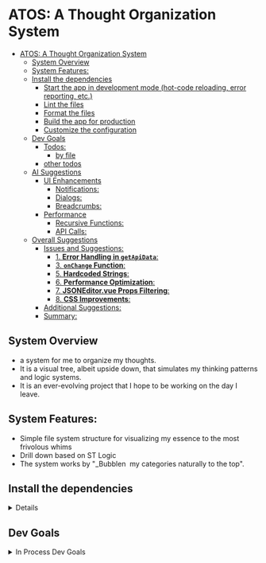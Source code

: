 # ATOS: A Thought Organization System
- [ATOS: A Thought Organization System](#atos-a-thought-organization-system)
  - [System Overview](#system-overview)
  - [System Features:](#system-features)
  - [Install the dependencies](#install-the-dependencies)
    - [Start the app in development mode (hot-code reloading, error reporting, etc.)](#start-the-app-in-development-mode-hot-code-reloading-error-reporting-etc)
    - [Lint the files](#lint-the-files)
    - [Format the files](#format-the-files)
    - [Build the app for production](#build-the-app-for-production)
    - [Customize the configuration](#customize-the-configuration)
  - [Dev Goals](#dev-goals)
    - [Todos:](#todos)
      - [by file](#by-file)
    - [other todos](#other-todos)
  - [AI Suggestions](#ai-suggestions)
    - [UI Enhancements](#ui-enhancements)
      - [Notifications:](#notifications)
      - [Dialogs:](#dialogs)
      - [Breadcrumbs:](#breadcrumbs)
    - [Performance](#performance)
      - [Recursive Functions:](#recursive-functions)
      - [API Calls:](#api-calls)
  - [Overall Suggestions](#overall-suggestions)
    - [Issues and Suggestions:](#issues-and-suggestions)
      - [1. **Error Handling in `getApiData`**:](#1-error-handling-in-getapidata)
      - [3. **`onChange` Function**:](#3-onchange-function)
      - [5. **Hardcoded Strings**:](#5-hardcoded-strings)
      - [6. **Performance Optimization**:](#6-performance-optimization)
      - [7. **JSONEditor.vue Props Filtering**:](#7-jsoneditorvue-props-filtering)
      - [8. **CSS Improvements**:](#8-css-improvements)
    - [Additional Suggestions:](#additional-suggestions)
    - [Summary:](#summary)

## System Overview

- a system for me to organize my thoughts.
- It is a visual tree, albeit upside down, that simulates my thinking patterns and logic systems.
- It is an ever-evolving project that I hope to be working on the day I leave.

## System Features:

- Simple file system structure for visualizing my essence to the most frivolous whims
- Drill down based on ST Logic
- The system works by "_Bubblen  my categories naturally to the top".


## Install the dependencies

<details>
  <summary>Details</summary>

```bash
yarn
# or
npm install
```

### Start the app in development mode (hot-code reloading, error reporting, etc.)

```bash
quasar dev
```

### Lint the files

```bash
yarn lint
# or
npm run lint
```

### Format the files

```bash
yarn format
# or
npm run format
```

### Build the app for production

```bash
quasar build
```

### Customize the configuration

See [Configuring quasar.config.js](https://v2.quasar.dev/quasar-cli-vite/quasar-config-js).


  </details>

## Dev Goals
<details>
  <summary> In Process Dev Goals</summary>
  
### Todos:
#### by file
- NodeModelEditor.vue
  - [ ] assess the need for notification on page
  - [ ] Styling ( two column layout)
  - [x] ***Save with ID***
   
- ApiViewer.vue
  - [ ] is the subscript operator, which you use to denote a child element of the current element (by name or index).

- thoughts.js (STORE)
  - [ ] Add error handling for actions like addNode, updateNodeById, and removeNodeById to handle edge cases (e.g., invalid IDs).


### other todos
- [ ] Add settings page for:
  - [ ] Save to local vs save to backend (file for now)
  - [ ] themes
  - [ ] Add StoryBook for documentation and prototyping

## AI Suggestions
  
### UI Enhancements
- [ ] The ```queryBasics``` dialog is informative, but consider adding examples or a live preview for JSONPath queries.
- [ ] use the global dialog for ``` queryBasics```
  
#### Notifications:

- [ ] Notifications are used effectively, but consider adding more user feedback for actions like updateNodeById and removeNodeById.

#### Dialogs:

- [ ] Ensure dialogs are accessible and provide clear instructions to the user.
#### Breadcrumbs:

- [ ] The breadcrumbs in ThoughtsRoot.vue are functional, but clicking on a breadcrumb could collapse unrelated nodes. Ensure the behavior is intuitive.

### Performance
#### Recursive Functions:

 - [ ] Functions like getLabelPath, updateNodeById, and removeNodeById could be optimized for large trees by using iterative approaches or memoization.
#### API Calls:

- [ ] The getThoughts action fetches data from an API. Consider adding a debounce mechanism to prevent excessive calls.

## Overall Suggestions
- [ ] Add unit tests for critical functions like updateNodeById, removeNodeById, and getLabelPath.
Use TypeScript or JSDoc comments to define types for better maintainability.
- [ ] Ensure consistent error handling and logging across the codebase.
- [ ] Optimize recursive functions for better performance with large datasets.
- [ ] Improve form validation and reactivity in NodeModelEditor.vue.
 
- [ ] :star: ***Hardcoded Strings*** - Strings like "Loading..." and "Failed to fetch API data." are hardcoded. Use a localization library or constants for better maintainability  (e.g., vue-i18n). 
- [ ] Here is a review of the provided code:



### Issues and Suggestions:

#### 1. **Error Handling in `getApiData`**:
   - The `getApiData` function does not handle errors from `thoughtStore.getThoughts(url)`. If the API call fails, the user won't receive feedback.
   - **Suggestion**: Add error handling to display meaningful messages to the user.

   ```javascript
   const getApiData = async (url) => {
     const barRef = bar.value;
     barRef.start();
     try {
       await thoughtStore.getThoughts(url);
     } catch (err) {
       console.error('Error fetching API data:', err);
       thoughtStore.error.value = 'Failed to fetch API data.';
     } finally {
       barRef.stop();
     }
   };
   ```

---


#### 3. **`onChange` Function**:
   - The `onChange` function uses `this.content`, which is not defined in the `script setup` context.
   - **Suggestion**: Remove `this.content` or replace it with a reactive variable.

   ```javascript
   const onChange = (content) => {
     console.log('onChange', content);
     // Handle content changes here
   };
   ```

---

#### 5. **Hardcoded Strings**:
   - Strings like `"Loading..."` and `"Failed to fetch API data."` are hardcoded.
   - **Suggestion**: Use a localization library or constants for better maintainability.

---

#### 6. **Performance Optimization**:
   - The `watch` on `thoughtStore.currentUrl` triggers `getApiData` on every change. If the API call is expensive, this could lead to performance issues.
   - **Suggestion**: Debounce the API call or add a condition to prevent unnecessary calls.

---

#### 7. **JSONEditor.vue Props Filtering**:
   - The `filterProps` function is unnecessarily complex.
   - **Suggestion**: Simplify the filtering logic.

   ```javascript
   function filterProps(props, prevProps) {
     return Object.fromEntries(
       Object.entries(props).filter(([key, value]) => 
         supportedPropNamesSet.has(key) && value !== prevProps[key]
       )
     );
   }
   ```

---

#### 8. **CSS Improvements**:
   - The `pre` styles in ApiViewer.vue could use a more modern approach for responsiveness.
  
---

### Additional Suggestions:

1. **Unit Tests**:
   - Add unit tests for critical functions like `getApiData` and `queryJSONPath` to ensure reliability.

2. **Accessibility**:
   - Ensure all interactive elements (e.g., buttons, toggles) are accessible with proper ARIA attributes.

---

### Summary:
The code is well-written and functional but could benefit from improved error handling, performance optimizations, and minor refactoring for clarity and maintainability.
</details>

